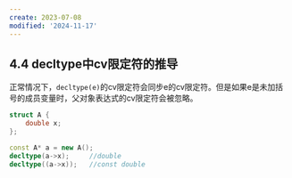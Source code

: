 ```yaml
---
create: 2023-07-08
modified: '2024-11-17'
---
```


## 4.4 decltype中cv限定符的推导

​	正常情况下，`decltype(e)`的cv限定符会同步e的cv限定符。但是如果e是未加括号的成员变量时，父对象表达式的cv限定符会被忽略。

```C++
struct A {
    double x;
};

const A* a = new A();
decltype(a->x);		//double
decltype((a->x));	//const double
```